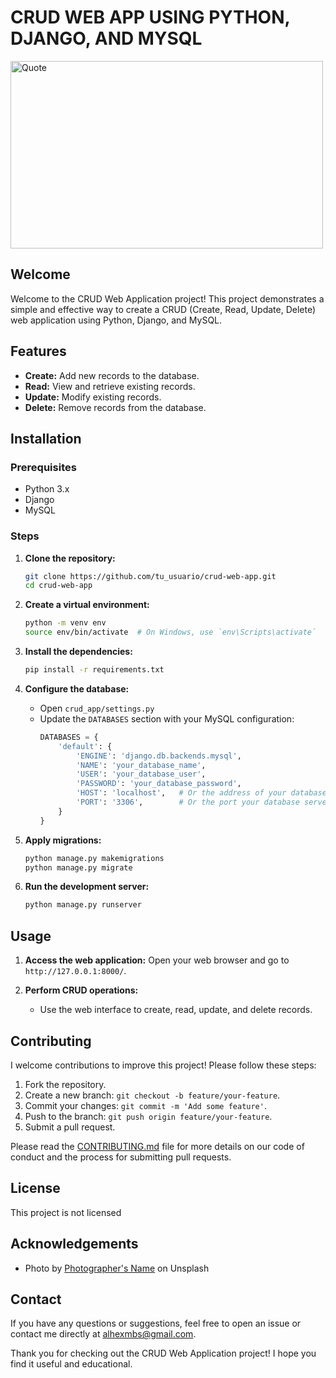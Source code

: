 # CRUD WEB APP USING PYTHON, DJANGO, AND MYSQL

<img src="https://images.unsplash.com/photo-1718414738167-0dd5de626229?q=80&w=870&auto=format&fit=crop&ixlib=rb-4.0.3&ixid=M3wxMjA3fDB8MHxwaG90by1wYWdlfHx8fGVufDB8fHx8fA%3D%3D" alt="Quote" width="500" height="300"/>

## Welcome
Welcome to the CRUD Web Application project! This project demonstrates a simple and effective way to create a CRUD (Create, Read, Update, Delete) web application using Python, Django, and MySQL.

## Features
- **Create:** Add new records to the database.
- **Read:** View and retrieve existing records.
- **Update:** Modify existing records.
- **Delete:** Remove records from the database.

## Installation

### Prerequisites
- Python 3.x
- Django
- MySQL

### Steps
1. **Clone the repository:**
    ```bash
    git clone https://github.com/tu_usuario/crud-web-app.git
    cd crud-web-app
    ```

2. **Create a virtual environment:**
    ```bash
    python -m venv env
    source env/bin/activate  # On Windows, use `env\Scripts\activate`
    ```

3. **Install the dependencies:**
    ```bash
    pip install -r requirements.txt
    ```

4. **Configure the database:**
    - Open `crud_app/settings.py`
    - Update the `DATABASES` section with your MySQL configuration:
      ```python
      DATABASES = {
          'default': {
              'ENGINE': 'django.db.backends.mysql',
              'NAME': 'your_database_name',
              'USER': 'your_database_user',
              'PASSWORD': 'your_database_password',
              'HOST': 'localhost',   # Or the address of your database server
              'PORT': '3306',        # Or the port your database server is using
          }
      }
      ```

5. **Apply migrations:**
    ```bash
    python manage.py makemigrations
    python manage.py migrate
    ```

6. **Run the development server:**
    ```bash
    python manage.py runserver
    ```

## Usage
1. **Access the web application:**
   Open your web browser and go to `http://127.0.0.1:8000/`.

2. **Perform CRUD operations:**
   - Use the web interface to create, read, update, and delete records.

## Contributing
I welcome contributions to improve this project! Please follow these steps:
1. Fork the repository.
2. Create a new branch: `git checkout -b feature/your-feature`.
3. Commit your changes: `git commit -m 'Add some feature'`.
4. Push to the branch: `git push origin feature/your-feature`.
5. Submit a pull request.

Please read the [CONTRIBUTING.md](CONTRIBUTING.md) file for more details on our code of conduct and the process for submitting pull requests.

## License
This project is not licensed

## Acknowledgements
- Photo by [Photographer's Name](https://unsplash.com/@photographer) on Unsplash

## Contact
If you have any questions or suggestions, feel free to open an issue or contact me directly at [alhexmbs@gmail.com](mailto:alhexmbs@gmail.com).

Thank you for checking out the CRUD Web Application project! I hope you find it useful and educational.
